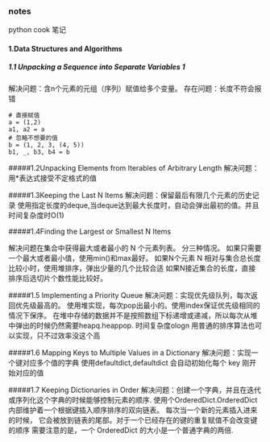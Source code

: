 ### notes
python cook 笔记
#### 1.Data Structures and Algorithms
##### 1.1 Unpacking a Sequence into Separate Variables 1
解决问题：含n个元素的元组（序列）赋值给多个变量。
存在问题：长度不符会报错

```
# 直接赋值
a = (1,2)
a1, a2 = a
# 忽略不想要的值
b = (1, 2, 3, (4, 5))
b1, _, b3, b4 = b
```

#####1.2Unpacking Elements from Iterables of Arbitrary Length
解决问题：用*表达式接受不定格式的值

#####1.3Keeping the Last N Items
解决问题：保留最后有限几个元素的历史记录
使用指定长度的deque,当deque达到最大长度时，自动会弹出最初的值。并且时间复杂度时O(1)

#####1.4Finding the Largest or Smallest N Items

解决问题在集合中获得最大或者最小的 N 个元素列表。
分三种情况。
如果只需要一个最大或者最小值，使用min()和max最好。
如果N个元素 N 相对与集合总长度比较小时，使用堆排序，弹出少量的几个比较合适
如果N接近集合的长度，直接排序后选切片个数性能比较好。

#####1.5 Implementing a Priority Queue
解决问题：实现优先级队列，每次返回优先级最高的。
使用堆实现，每次pop出最小的。使用index保证优先级相同的情况下保序。
在堆中存储的数据并不是按照数组下标递增或递减，所以每次从堆中弹出的时候仍然需要heapq.heappop.
时间复杂度ologn
用普通的排序算法也可以实现，只不过效率没这个高

#####1.6 Mapping Keys to Multiple Values in a Dictionary
解决问题：实现一个键对应多个值的字典
使用defaultdict,defaultdict 会自动初始化每个 key 刚开始对应的值

#####1.7 Keeping Dictionaries in Order
解决问题：创建一个字典，并且在迭代或序列化这个字典的时候能够控制元素的顺序.
使用个OrderedDict.OrderedDict 内部维护着一个根据键插入顺序排序的双向链表。
每次当一个新的元素插入进来的时候， 它会被放到链表的尾部。对于一个已经存在的键的重复赋值不会改变键的顺序
需要注意的是，一个 OrderedDict 的大小是一个普通字典的两倍.



